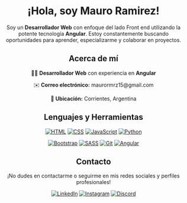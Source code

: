 <div align="center">
  <h1>¡Hola, soy Mauro Ramirez!</h1>
  <p>Soy un <strong>Desarrollador Web</strong> con enfoque del lado Front end utilizando la potente tecnología <strong>Angular</strong>. Estoy constantemente buscando oportunidades para aprender, especializarme y colaborar en proyectos.</p>
</div>

<div align="center">
  <h2>Acerca de mí</h2>
  <p align="center">👨‍💻 <strong>Desarrollador Web</strong> con experiencia en <strong>Angular</strong></p>
  <p align="center">✉️ <strong>Correo electrónico:</strong> maurormrz15@gmail.com</p>
  <p align="center">📍 <strong>Ubicación:</strong> Corrientes, Argentina</p>
</div>

<div align="center">
  <h2>Lenguajes y Herramientas</h2>
  <p align="center">
    <a href="https://developer.mozilla.org/en-US/docs/Web/HTML"><img src="https://img.shields.io/badge/HTML-ff5722?style=for-the-badge&logo=html5&logoColor=white" alt="HTML"></a>
    <a href="https://developer.mozilla.org/en-US/docs/Web/CSS"><img src="https://img.shields.io/badge/CSS-2196f3?style=for-the-badge&logo=css3&logoColor=white" alt="CSS"></a>
    <a href="https://developer.mozilla.org/en-US/docs/Web/JavaScript"><img src="https://img.shields.io/badge/JavaScript-f7df1e?style=for-the-badge&logo=javascript&logoColor=black" alt="JavaScript"></a>
    <a href="https://www.python.org/"><img src="https://img.shields.io/badge/Python-3776ab?style=for-the-badge&logo=python&logoColor=white" alt="Python"></a>
  </p>
  <p align="center">
    <a href="https://getbootstrap.com/"><img src="https://img.shields.io/badge/Bootstrap-7952b3?style=for-the-badge&logo=bootstrap&logoColor=white" alt="Bootstrap"></a>
    <a href="https://sass-lang.com/"><img src="https://img.shields.io/badge/SASS-cc6699?style=for-the-badge&logo=sass&logoColor=white" alt="SASS"></a>
    <a href="https://git-scm.com/"><img src="https://img.shields.io/badge/Git-f05032?style=for-the-badge&logo=git&logoColor=white" alt="Git"></a>
    <a href="https://angular.io/"><img src="https://img.shields.io/badge/Angular-dd0031?style=for-the-badge&logo=angular&logoColor=white" alt="Angular"></a>
  </p>
</div>

<div align="center">
  <h2>Contacto</h2>
  <p align="center">¡No dudes en contactarme o seguirme en mis redes sociales y perfiles profesionales!</p>
  <a href="https://www.linkedin.com/in/maurormrz"><img src="https://img.shields.io/badge/LinkedIn-0a66c2?style=for-the-badge&logo=linkedin&logoColor=white" alt="LinkedIn"></a>
  <a href="https://www.instagram.com/maurormrz"><img src="https://img.shields.io/badge/Instagram-e4405f?style=for-the-badge&logo=instagram&logoColor=white" alt="Instagram"></a>
  <a href="https://discordapp.com/users/mauronahuelramirez"><img src="https://img.shields.io/badge/Discord-7289da?style=for-the-badge&logo=discord&logoColor=white" alt="Discord"></a>
</div>
